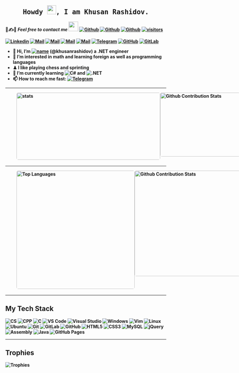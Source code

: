 <h2 align='center'><samp><strong>Howdy <img src="https://media.giphy.com/media/hvRJCLFzcasrR4ia7z/giphy.gif" width="28px" height="28px">, I am Khusan Rashidov.<img height="28px"</strong></samp></h2>

📝✍📧 ***Feel free to contact me*** <img src="https://media.giphy.com/media/WUlplcMpOCEmTGBtBW/giphy.gif" width="30">
[![Github](https://img.shields.io/github/followers/khusanrashidov?label=Follow%20Me&style=social)](https://github.com/khusanrashidov)
[![Github](https://img.shields.io/github/stars/khusanrashidov?affiliations=OWNER&style=social)](https://github.com/khusanrashidov)
[![Github](https://img.shields.io/github/watchers/khusanrashidov/khusanrashidov?style=social)](https://github.com/khusanrashidov)
[![visitors](https://komarev.com/ghpvc/?username=khusanrashidov&style=flat-square&color=FF0BAC)](https://github.com/khusanrashidov)

[![Linkedin](https://img.shields.io/badge/LinkedIn-Khusan%20Rashidov-blue?logo=Linkedin&logoColor=blue&labelColor=white&style=flat-square)](https://www.linkedin.com/in/khusanrashidov)
[![Mail](https://img.shields.io/badge/Gmail-rashidov.kb2030@gmail.com-red?logo=Gmail&logoColor=blue&labelColor=red&style=flat-square)](mailto:rashidov.kb2030@gmail.com)
[![Mail](https://img.shields.io/badge/Mail.ru-rashidov_kb@mail.ru-blue?logo=Gmail&logoColor=orange&labelColor=blue&style=flat-square)](mailto:rashidov_kb@mail.ru)
[![Mail](https://img.shields.io/badge/uMail.uz-xusanbotirovich@umail.uz-purple?logo=Gmail&logoColor=green&labelColor=purple&style=flat-square)](mailto:xusanbotirovich@umail.uz)
[![Mail](https://img.shields.io/badge/IUT%20email-k.rashidov@student.inha.uz-blue?logo=Gmail&logoColor=blue&labelColor=white&style=flat-square)](mailto:k.rashidov@student.inha.uz)
[![Telegram](https://img.shields.io/badge/Telegram-khusanrashidov-blue?logo=Telegram&logoColor=blue&labelColor=white&style=flat-square)](https://t.me//khusanrashidov)
[![GitHub](https://img.shields.io/badge/GitHub-khusanrashidov-black?logo=Github&labelColor=black&style=flat-square)](https://github.com/khusanrashidov)
[![GitLab](https://img.shields.io/badge/GitLab-khusanrashidov-purple?logo=Gitlab&labelColor=purple&style=flat-square)](https://gitlab.com/khusanrashidov)

- 👋 Hi, I’m [![name](https://img.shields.io/badge/Khusan-Rashidov-800080?labelColor=800080&style=flat-square)](https://github.com/khusanrashidov) (@khusanrashidov) a .NET engineer
- 👀 I’m interested in math and learning foreign as well as programming languages
- ♟ I like playing chess and sprinting
- 🥕 I’m currently learning ![C#](https://img.shields.io/badge/-csharp-800080?style=flat-square&logo=csharp) and ![.NET](https://img.shields.io/badge/-dotnet-570861?style=flat-square&logo=dotnet)
- 📫 How to reach me fast: [![Telegram](https://img.shields.io/badge/-Telegram-2CA5E0?style=flat-square&logo=telegram&logoColor=white)](https://t.me//khusanrashidov) 

<hr>
<p style="display: flex; justify-content: space-between;">
<img style="border-radius: 5px; margin: 0 0 5px 35px;" alt="stats" width="450px" height="210px" src="https://github-readme-stats.vercel.app/api?username=khusanrashidov&show_icons=true&include_all_commits=true&theme=shades-of-purple&bg_color=00000000&hide_border=true" alt="Khusan's github statistics" />
<img style="border-radius: 5px; margin-bottom: 5px" alt="Github Contribution Stats" width="250px" height="200px" src="https://github-contribution-stats.vercel.app/api/?username=khusanrashidov" />
</p>

<hr>

<p style="display: flex; justify-content: space-between;">
<img style="border-radius: 5px; margin: 0 0 5px 35px;" alt="Top Languages" width="370px" src="https://github-readme-stats.vercel.app/api/top-langs/?username=khusanrashidov&layout=compact&theme=shades-of-purple&bg_color=00000000&hide_border=true" />
<img style="border-radius: 5px; margin-bottom: 5px" alt="Github Contribution Stats" width="330px" src="https://github-readme-streak-stats.herokuapp.com/?user=khusanrashidov&theme=shades-of-purple&bg_color=00000000&hide_border=true&count_private=true" />
</p>

<hr>

## My Tech Stack
![CS](https://img.shields.io/badge/-CS-D5E4F3?style=flat-square&logo=csharp&logoColor=800080)
![CPP](https://img.shields.io/badge/-CPP-D5E4F3?style=flat-square&logo=cplusplus&logoColor=003297)
<img alt="C" src="https://custom-icon-badges.herokuapp.com/badge/C-D5E4F3.svg?style=flat-square&logo=c-in-hexagon&logoColor=000080">
![VS Code](https://img.shields.io/badge/-VSCode-%23007ACC?style=flat-square&logo=visual-studio-code)
![Visual Studio](https://img.shields.io/badge/-Visual%20Studio-68217A?style=flat-square&logo=visual-studio)
![Windows](https://img.shields.io/badge/-Windows-055C9D?style=flat-square&logo=windows)
![Vim](https://img.shields.io/badge/-Vim-005D04?style=flat-square&logo=vim)
![Linux](https://img.shields.io/badge/-Linux-ffffff?style=flat-square&logo=linux&logoColor=000000)
![Ubuntu](https://img.shields.io/badge/-Ubuntu-EFA78E?style=flat-square&logo=ubuntu)
![Git](https://img.shields.io/badge/-Git-%23F05032?style=flat-square&logo=git&logoColor=%23ffffff)
![GitLab](https://img.shields.io/badge/-GitLab-purple?style=flat-square&logo=gitlab)
![GitHub](https://img.shields.io/badge/-GitHub-black?style=flat-square&logo=github)
![HTML5](https://img.shields.io/badge/-HTML5-%23E44D27?style=flat-square&logo=html5&logoColor=ffffff)
![CSS3](https://img.shields.io/badge/-CSS3-blue?style=flat-square&logo=css3&logoColor=ffffff)
![MySQL](https://img.shields.io/badge/-MySQL-ffffff?style=flat-square&logo=mysql&logoColor=E48E1A)
![jQuery](https://img.shields.io/badge/-jQuery-ffffff?style=flat-square&logo=jquery&logoColor=blue)
<img alt="Assembly" src="https://custom-icon-badges.herokuapp.com/badge/Assembly-7272FF.svg?style=flat-square&logo=asm-hex&logoColor=white">
<img alt="Java" src="https://custom-icon-badges.herokuapp.com/badge/Java-ffffff.svg?style=flat-square&logo=java&logoColor=EA2A30">
<img alt="GitHub Pages" src="https://img.shields.io/badge/GitHub%20Pages-grey.svg?style=flat-square&logo=github&logoColor=white">

<hr>

## Trophies
<img style alt="Trophies" src="https://github-profile-trophy.vercel.app/?username=khusanrashidov&theme=nord&bg_color=00000000&hide_border=true&no-frame=true" />          

<!---
khasanrashidov/khasanrashidov is a ✨ special ✨ repository because its `README.md` (this file) appears on your GitHub profile.
You can click the Preview link to take a look at your changes.
--->
